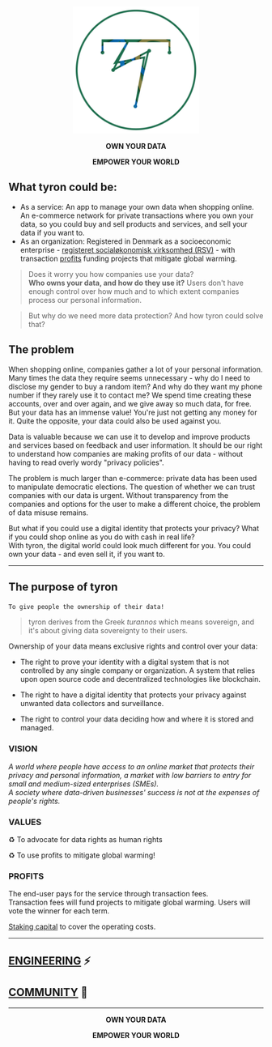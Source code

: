<div style="text-align:center"><img src="/images/tyron.png" alt="tyron" title="tyron's logo prototype" width="250" height="250"/></div>
<div style="text-align:center">
 <p><b>OWN YOUR DATA</b></p>
 <p><b>EMPOWER YOUR WORLD</b></p>
</div>

## What tyron could be:
- As a service: An app to manage your own data when shopping online. An e-commerce network for private transactions where you own your data, so you could buy and sell products and services, and sell your data if you want to.
- As an organization: Registered in Denmark as a socioeconomic enterprise - [registeret socialøkonomisk virksomhed (RSV)](https://github.com/tyronNetwork/tyron/blob/master/partnerships%26compliance/files/incorporation.md) - with transaction [profits](#profits) funding projects that mitigate global warming.

> Does it worry you how companies use your data?  
> **Who owns your data, and how do they use it?** Users don't have enough control over how much and to which extent companies process our personal information.  

> But why do we need more data protection? And how tyron could solve that?

## The problem
When shopping online, companies gather a lot of your personal information. Many times the data they require seems unnecessary - why do I need to disclose my gender to buy a random item? And why do they want my phone number if they rarely use it to contact me? We spend time creating these accounts, over and over again, and we give away so much data, for free. But your data has an immense value! You're just not getting any money for it. Quite the opposite, your data could also be used against you. 

Data is valuable because we can use it to develop and improve products and services based on feedback and user information. It should be our right to understand how companies are making profits of our data - without having to read overly wordy "privacy policies".

The problem is much larger than e-commerce: private data has been used to manipulate democratic elections. The question of whether we can trust companies with our data is urgent. Without transparency from the companies and options for the user to make a different choice, the problem of data misuse remains. 

But what if you could use a digital identity that protects your privacy? What if you could shop online as you do with cash in real life?  
With tyron, the digital world could look much different for you. You could own your data - and even sell it, if you want to.

---

## The purpose of tyron
```To give people the ownership of their data!```

> tyron derives from the Greek _turannos_ which means sovereign, and it's about giving data sovereignty to their users.

Ownership of your data means exclusive rights and control over your data:
- The right to prove your identity with a digital system that is not controlled by any single company or organization. A system that relies upon open source code and decentralized technologies like blockchain.

- The right to have a digital identity that protects your privacy against unwanted data collectors and surveillance.

- The right to control your data deciding how and where it is stored and managed.

### VISION
*A world where people have access to an online market that protects their privacy and personal information, a market with low barriers to entry for small and medium-sized enterprises (SMEs).  
A society where data-driven businesses' success is not at the expenses of people's rights.*

### VALUES
:recycle: To advocate for data rights as human rights

:recycle: To use profits to mitigate global warming!

### PROFITS
The end-user pays for the service through transaction fees.  
Transaction fees will fund projects to mitigate global warming. Users will vote the winner for each term.

[Staking capital](https://github.com/tyronNetwork/tyron/blob/master/community/contributors/economy&finance.md) to cover the operating costs. 

---

## [ENGINEERING](/engineering/README.md) :zap:
## [COMMUNITY](/community/README.md) :high_brightness:

---

<div style="text-align:center">
 <p><b>OWN YOUR DATA</b></p>
 <p><b>EMPOWER YOUR WORLD</b></p>
</div>
